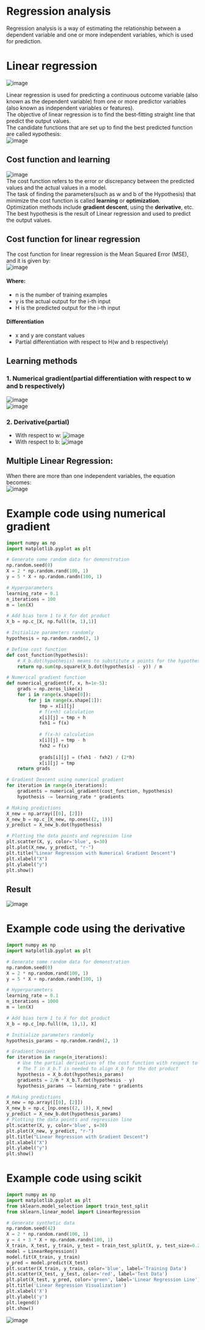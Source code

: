 # Regression analysis
Regression analysis is a way of estimating the relationship between a dependent variable and one or more independent variables, which is used for prediction.

# Linear regression
![image](https://github.com/vacu9708/Machine-learning/assets/67142421/856cd7af-8bc0-4a81-9328-c976e91aa969)

Linear regression is used for predicting a continuous outcome variable (also known as the dependent variable) from one or more predictor variables (also known as independent variables or features).<br>
The objective of linear regression is to find the best-fitting straight line that predict the output values.<br>
The candidate functions that are set up to find the best predicted function are called `H`ypothesis:<br>
![image](https://github.com/vacu9708/Machine-learning/assets/67142421/3247fc32-1810-48f7-9dc2-c00dedef1659)<br>

## Cost function and learning
![image](https://github.com/vacu9708/Machine-learning/assets/67142421/1474a959-44e2-4d21-b9bb-66556668fd4d)<br>
The cost function refers to the error or discrepancy between the predicted values and the actual values in a model.<br>
The task of finding the parameters(such as w and b of the Hypothesis) that minimize the cost function is called **learning** or **optimization**.<br>
Optimization methods include **gradient descent**, using the **derivative**, etc.<br>
The best hypothesis is the result of Linear regression and used to predict the output values.

## Cost function for linear regression
The cost function for linear regression is the Mean Squared Error (MSE), and it is given by:<br>
![image](https://github.com/vacu9708/Machine-learning/assets/67142421/f7fe5bef-ed8b-49d4-b920-1aa1634ba459)<br>
#### Where:
- n is the number of training examples
- y is the actual output for the i-th input
- H is the predicted output for the i-th input
#### Differentiation
- x and y are constant values
- Partial differentiation with respect to H(w and b respectively)

## Learning methods
### 1. Numerical gradient(partial differentiation with respect to w and b respectively)
![image](https://github.com/vacu9708/Machine-learning/assets/67142421/0fd173a7-1d5f-47b9-b8bd-2d27548be5fe)<br>
![image](https://github.com/vacu9708/Machine-learning/assets/67142421/e08e707d-66f4-45ef-a9f7-fdaf23595e31)

### 2. Derivative(partial)
- With respect to w:
![image](https://github.com/vacu9708/Machine-learning/assets/67142421/a69c141d-72af-4860-832b-e004e00ab307)
- With respect to b:
![image](https://github.com/vacu9708/Machine-learning/assets/67142421/a078c1c9-a406-4b41-9103-b86b9f383c66)

## Multiple Linear Regression:
When there are more than one independent variables, the equation becomes:<br>
![image](https://github.com/vacu9708/Machine-learning/assets/67142421/c9f8ec14-ca79-423a-82b4-3f5b86c27a09)

# Example code using numerical gradient
~~~python
import numpy as np
import matplotlib.pyplot as plt

# Generate some random data for demonstration
np.random.seed(0)
X = 2 * np.random.rand(100, 1)
y = 5 * X + np.random.randn(100, 1)

# Hyperparameters
learning_rate = 0.1
n_iterations = 100
m = len(X)

# Add bias term 1 to X for dot product
X_b = np.c_[X, np.full((m, 1),1)]

# Initialize parameters randomly
hypothesis = np.random.randn(2, 1)

# Define cost function
def cost_function(hypothesis):
    # X_b.dot(hypothesis) means to substitute x points for the hypothesis to find the sequence of predicted y points
    return np.sum(np.square(X_b.dot(hypothesis) - y)) / m

# Numerical gradient function
def numerical_gradient(f, x, h=1e-5):
    grads = np.zeros_like(x)
    for i in range(x.shape[0]):
        for j in range(x.shape[1]):
            tmp = x[i][j]
            # f(x+h) calculation
            x[i][j] = tmp + h
            fxh1 = f(x)
            
            # f(x-h) calculation
            x[i][j] = tmp - h
            fxh2 = f(x)
            
            grads[i][j] = (fxh1 - fxh2) / (2*h)
            x[i][j] = tmp
    return grads

# Gradient Descent using numerical gradient
for iteration in range(n_iterations):
    gradients = numerical_gradient(cost_function, hypothesis)
    hypothesis -= learning_rate * gradients

# Making predictions
X_new = np.array([[0], [2]])
X_new_b = np.c_[X_new, np.ones((2, 1))]
y_predict = X_new_b.dot(hypothesis)

# Plotting the data points and regression line
plt.scatter(X, y, color='blue', s=30)
plt.plot(X_new, y_predict, "r-")
plt.title("Linear Regression with Numerical Gradient Descent")
plt.xlabel("X")
plt.ylabel("y")
plt.show()
~~~
## Result
![image](https://github.com/vacu9708/Machine-learning/assets/67142421/5cfd9b48-70ff-4038-9917-11a9fa973d8b)

# Example code using the derivative
~~~python
import numpy as np
import matplotlib.pyplot as plt

# Generate some random data for demonstration
np.random.seed(0)
X = 2 * np.random.rand(100, 1)
y = 5 * X + np.random.randn(100, 1)

# Hyperparameters
learning_rate = 0.1
n_iterations = 1000
m = len(X)

# Add bias term 1 to X for dot product
X_b = np.c_[np.full((m, 1),1), X]

# Initialize parameters randomly
hypothesis_params = np.random.randn(2, 1)

# Gradient Descent
for iteration in range(n_iterations):
    # Use the partial derivatives of the cost function with respect to w and b respectively
    # The T in X_b.T is needed to align X_b for the dot product
    hypothesis = X_b.dot(hypothesis_params)
    gradients = 2/m * X_b.T.dot(hypothesis - y)
    hypothesis_params -= learning_rate * gradients

# Making predictions
X_new = np.array([[0], [2]])
X_new_b = np.c_[np.ones((2, 1)), X_new]
y_predict = X_new_b.dot(hypothesis_params)
# Plotting the data points and regression line
plt.scatter(X, y, color='blue', s=30)
plt.plot(X_new, y_predict, "r-")
plt.title("Linear Regression with Gradient Descent")
plt.xlabel("X")
plt.ylabel("y")
plt.show()
~~~
# Example code using scikit
~~~python
import numpy as np
import matplotlib.pyplot as plt
from sklearn.model_selection import train_test_split
from sklearn.linear_model import LinearRegression

# Generate synthetic data
np.random.seed(42)
X = 2 * np.random.rand(100, 1)
y = 4 + 3 * X + np.random.randn(100, 1)
X_train, X_test, y_train, y_test = train_test_split(X, y, test_size=0.2, random_state=42)
model = LinearRegression()
model.fit(X_train, y_train)
y_pred = model.predict(X_test)
plt.scatter(X_train, y_train, color='blue', label='Training Data')
plt.scatter(X_test, y_test, color='red', label='Test Data')
plt.plot(X_test, y_pred, color='green', label='Linear Regression Line')
plt.title('Linear Regression Visualization')
plt.xlabel('X')
plt.ylabel('y')
plt.legend()
plt.show()
~~~
![image](https://github.com/vacu9708/Machine-learning/assets/67142421/c95d28d7-c885-4172-b195-61e7f6c16401)
